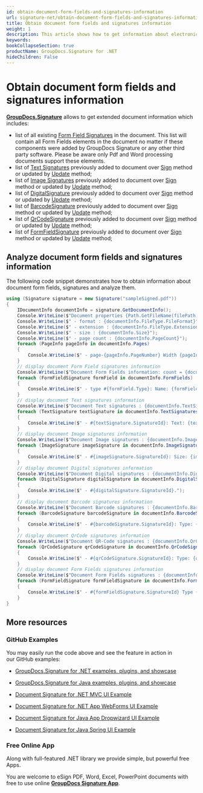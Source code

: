 ```yaml
---
id: obtain-document-form-fields-and-signatures-information
url: signature-net/obtain-document-form-fields-and-signatures-information
title: Obtain document form fields and signatures information
weight: 1
description: This article shows how to get information about electronic signatures in the document and its form fields with GroupDocs.Signature API.
keywords: 
bookCollapseSection: true
productName: GroupDocs.Signature for .NET
hideChildren: False
---
```


# Obtain document form fields and signatures information

[**GroupDocs.Signature**](https://products.groupdocs.com/signature/net) allows to get extended document information which includes:

*   list of all existing [Form Field Signatures](https://apireference.groupdocs.com/net/signature/groupdocs.signature.domain/formfieldsignature) in the document. This list will contain all Form Fields elements in the document no matter if these components were added by GroupDocs Signature or any other third party software. Please be aware only Pdf and Word processing documents support these elements.
*   list of [Text Signatures](https://apireference.groupdocs.com/net/signature/groupdocs.signature.domain/textsignature) previously added to document over [Sign](https://apireference.groupdocs.com/net/signature/groupdocs.signature/signature/methods/sign/index) method or updated by [Update](https://apireference.groupdocs.com/net/signature/groupdocs.signature/signature/methods/update/index) method;
*   list of [Image Signatures](https://apireference.groupdocs.com/net/signature/groupdocs.signature.domain/imagesignature) previously added to document over [Sign](https://apireference.groupdocs.com/net/signature/groupdocs.signature/signature/methods/sign/index) method or updated by [Update](https://apireference.groupdocs.com/net/signature/groupdocs.signature/signature/methods/update/index) method;
*   list of [DigitalSignature](https://apireference.groupdocs.com/net/signature/groupdocs.signature.domain/digitalsignature) previously added to document over [Sign](https://apireference.groupdocs.com/net/signature/groupdocs.signature/signature/methods/sign/index) method or updated by [Update](https://apireference.groupdocs.com/net/signature/groupdocs.signature/signature/methods/update/index) method;
*   list of [BarcodeSignature](https://apireference.groupdocs.com/net/signature/groupdocs.signature.domain/barcodesignature) previously added to document over [Sign](https://apireference.groupdocs.com/net/signature/groupdocs.signature/signature/methods/sign/index) method or updated by [Update](https://apireference.groupdocs.com/net/signature/groupdocs.signature/signature/methods/update/index) method;
*   list of [QrCodeSignature](https://apireference.groupdocs.com/net/signature/groupdocs.signature.domain/qrcodesignature) previously added to document over [Sign](https://apireference.groupdocs.com/net/signature/groupdocs.signature/signature/methods/sign/index) method or updated by [Update](https://apireference.groupdocs.com/net/signature/groupdocs.signature/signature/methods/update/index) method;
*   list of [FormFieldSignature](https://apireference.groupdocs.com/net/signature/groupdocs.signature.domain/formfieldsignature) previously added to document over [Sign](https://apireference.groupdocs.com/net/signature/groupdocs.signature/signature/methods/sign/index) method or updated by [Update](https://apireference.groupdocs.com/net/signature/groupdocs.signature/signature/methods/update/index) method;

## Analyze document form fields and signatures information

The following code snippet demonstrates how to obtain information about document form fields, signatures and analyze them.

```csharp
using (Signature signature = new Signature("sampleSigned.pdf"))
{
    IDocumentInfo documentInfo = signature.GetDocumentInfo();
    Console.WriteLine($"Document properties {Path.GetFileName(filePath)}:");
    Console.WriteLine($" - format : {documentInfo.FileType.FileFormat}");
    Console.WriteLine($" - extension : {documentInfo.FileType.Extension}");
    Console.WriteLine($" - size : {documentInfo.Size}");
    Console.WriteLine($" - page count : {documentInfo.PageCount}");
    foreach (PageInfo pageInfo in documentInfo.Pages)
    {
        Console.WriteLine($" - page-{pageInfo.PageNumber} Width {pageInfo.Width}, Height {pageInfo.Height}");
    }
    // display document Form Field signatures information
    Console.WriteLine($"Document Form Fields information: count = {documentInfo.FormFields.Count}");
    foreach (FormFieldSignature formField in documentInfo.FormFields)
    {
        Console.WriteLine($" - type #{formField.Type}: Name: {formField.Name} Value: {formField.Value}");
    }
    // display document Text signatures information
    Console.WriteLine($"Document Text signatures : {documentInfo.TextSignatures.Count}");
    foreach (TextSignature textSignature in documentInfo.TextSignatures)
    {
        Console.WriteLine($" - #{textSignature.SignatureId}: Text: {textSignature.Text}");
    }
    // display document Image signatures information
    Console.WriteLine($"Document Image signatures : {documentInfo.ImageSignatures.Count}");
    foreach (ImageSignature imageSignature in documentInfo.ImageSignatures)
    {
        Console.WriteLine($" - #{imageSignature.SignatureId}: Size: {imageSignature.Size} bytes, Format: {imageSignature.Format}.");
    }
    // display document Digital signatures information
    Console.WriteLine($"Document Digital signatures : {documentInfo.DigitalSignatures.Count}");
    foreach (DigitalSignature digitalSignature in documentInfo.DigitalSignatures)
    {
        Console.WriteLine($" - #{digitalSignature.SignatureId}.");
    }
    // display document Barcode signatures information
    Console.WriteLine($"Document Barcode signatures : {documentInfo.BarcodeSignatures.Count}");
    foreach (BarcodeSignature barcodeSignature in documentInfo.BarcodeSignatures)
    {
        Console.WriteLine($" - #{barcodeSignature.SignatureId}: Type: {barcodeSignature.EncodeType?.TypeName}. Text: {barcodeSignature.Text}");
    }
    // display document QrCode signatures information
    Console.WriteLine($"Document QR-Code signatures : {documentInfo.QrCodeSignatures.Count}");
    foreach (QrCodeSignature qrCodeSignature in documentInfo.QrCodeSignatures)
    {
        Console.WriteLine($" - #{qrCodeSignature.SignatureId}: Type: {qrCodeSignature.EncodeType?.TypeName}. Text: {qrCodeSignature.Text}");
    }
    // display document Form Fields signatures information
    Console.WriteLine($"Document Form Fields signatures : {documentInfo.FormFieldSignatures.Count}");
    foreach (FormFieldSignature formFieldSignature in documentInfo.FormFields)
    {
        Console.WriteLine($" - #{formFieldSignature.SignatureId} Type {formFieldSignature.Type}: Name: {formFieldSignature.Name} Value: {formFieldSignature.Value}");
    }
}
```

## More resources

### GitHub Examples 

You may easily run the code above and see the feature in action in our GitHub examples:

*   [GroupDocs.Signature for .NET examples, plugins, and showcase](https://github.com/groupdocs-signature/GroupDocs.Signature-for-.NET)
    
*   [GroupDocs.Signature for Java examples, plugins, and showcase](https://github.com/groupdocs-signature/GroupDocs.Signature-for-Java)
    
*   [Document Signature for .NET MVC UI Example](https://github.com/groupdocs-signature/GroupDocs.Signature-for-.NET-MVC) 
    
*   [Document Signature for .NET App WebForms UI Example](https://github.com/groupdocs-signature/GroupDocs.Signature-for-.NET-WebForms)
    
*   [Document Signature for Java App Dropwizard UI Example](https://github.com/groupdocs-signature/GroupDocs.Signature-for-Java-Dropwizard)
    
*   [Document Signature for Java Spring UI Example](https://github.com/groupdocs-signature/GroupDocs.Signature-for-Java-Spring)
    

### Free Online App 

Along with full-featured .NET library we provide simple, but powerful free Apps.

You are welcome to eSign PDF, Word, Excel, PowerPoint documents with free to use online **[GroupDocs Signature App](https://products.groupdocs.app/signature)**.
